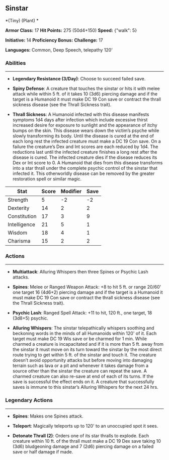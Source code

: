 ## Sinstar
*(Tiny) (Plant) *

**Armor Class:** 17
**Hit Points:** 275 (50d4+150)
**Speed:** {"walk": 5}

**Initiative:** 14
**Proficiency Bonus:**
**Challenge:** 17

**Languages:** Common, Deep Speech, telepathy 120'

### Abilities
 --- 
- **Legendary Resistance (3/Day)**: Choose to succeed failed save.

- **Spiny Defense**: A creature that touches the sinstar or hits it with melee attack while within 5 ft. of it takes 10 (3d6) piercing damage and if the target is a Humanoid it must make DC 19 Con save or contract the thrall sickness disease (see the Thrall Sickness trait).

- **Thrall Sickness**: A Humanoid infected with this disease manifests symptoms 1d4 days after infection which include excessive thirst increased desire for exposure to sunlight and the appearance of itchy bumps on the skin. This disease wears down the victim’s psyche while slowly transforming its body. Until the disease is cured at the end of each long rest the infected creature must make a DC 19 Con save. On a failure the creature’s Dex and Int scores are each reduced by 1d4. The reductions last until the infected creature finishes a long rest after the disease is cured. The infected creature dies if the disease reduces its Dex or Int score to 0. A Humanoid that dies from this disease transforms into a star thrall under the complete psychic control of the sinstar that infected it. This otherworldly disease can be removed by the greater restoration spell or similar magic.



| Stat | Score | Modifier | Save |
| ---- | ---- | ---- | ---- |
| Strength | 5 | -2 | -2 |
| Dexterity | 14 | 2 | 2 |
| Constitution | 17 | 3 | 9 |
| Intelligence | 21 | 5 | 1 |
| Wisdom | 18 | 4 | 1 |
| Charisma | 15 | 2 | 2 |

### Actions
 --- 
- **Multiattack**: Alluring Whispers then three Spines or Psychic Lash attacks.

- **Spines**: Melee or Ranged Weapon Attack: +8 to hit 5 ft. or range 20/60' one target 16 (4d6+2) piercing damage and if the target is a Humanoid it must make DC 19 Con save or contract the thrall sickness disease (see the Thrall Sickness trait).

- **Psychic Lash**: Ranged Spell Attack: +11 to hit, 120 ft., one target, 18 (3d8+5) psychic.

- **Alluring Whispers**: The sinstar telepathically whispers soothing and beckoning words in the minds of all Humanoids within 120' of it. Each target must make DC 19 Wis save or be charmed for 1 min. While charmed a creature is incapacitated and if it is more than 5 ft. away from the sinstar it must move on its turn toward the sinstar by the most direct route trying to get within 5 ft. of the sinstar and touch it. The creature doesn’t avoid opportunity attacks but before moving into damaging terrain such as lava or a pit and whenever it takes damage from a source other than the sinstar the creature can repeat the save. A charmed creature can also re-save at end of each of its turns. If the save is successful the effect ends on it. A creature that successfully saves is immune to this sinstar’s Alluring Whispers for the next 24 hrs.

### Legendary Actions
 --- 
- **Spines**: Makes one Spines attack.

- **Teleport**: Magically teleports up to 120' to an unoccupied spot it sees.

- **Detonate Thrall (2)**: Orders one of its star thralls to explode. Each creature within 10 ft. of the thrall must make a DC 19 Dex save taking 10 (3d6) bludgeoning damage and 7 (2d6) piercing damage on a failed save or half damage if made.

